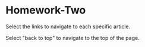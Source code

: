 # Homework-Two
Select the links to navigate to each specific article.

Select "back to top" to navigate to the top of the page.